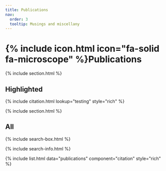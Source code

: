 ```yaml
---
title: Publications
nav:
  order: 3
  tooltip: Musings and miscellany
---
```


# {% include icon.html icon="fa-solid fa-microscope" %}Publications

{% include section.html %}

## Highlighted

{% include citation.html lookup="testing" style="rich" %}

{% include section.html %}

## All

{% include search-box.html %}

{% include search-info.html %}

{% include list.html data="publications" component="citation" style="rich" %}
